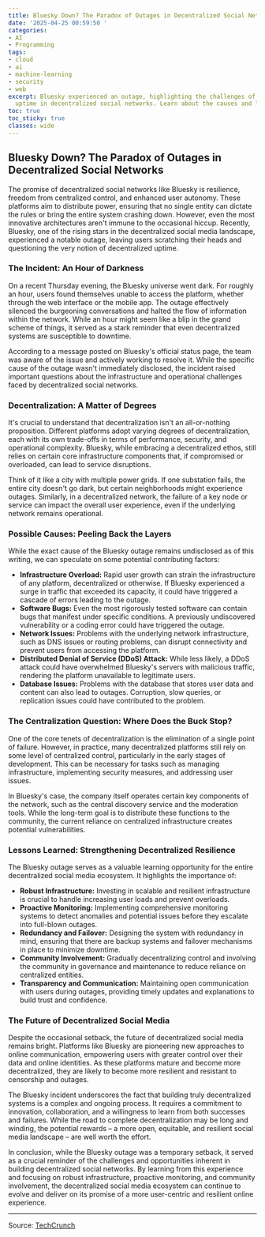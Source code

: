 ```yaml
---
title: Bluesky Down? The Paradox of Outages in Decentralized Social Networks
date: '2025-04-25 00:59:50 '
categories:
- AI
- Programming
tags:
- cloud
- ai
- machine-learning
- security
- web
excerpt: Bluesky experienced an outage, highlighting the challenges of maintaining
  uptime in decentralized social networks. Learn about the causes and lessons learned.
toc: true
toc_sticky: true
classes: wide
---
```


## Bluesky Down? The Paradox of Outages in Decentralized Social Networks

The promise of decentralized social networks like Bluesky is resilience, freedom from centralized control, and enhanced user autonomy. These platforms aim to distribute power, ensuring that no single entity can dictate the rules or bring the entire system crashing down. However, even the most innovative architectures aren't immune to the occasional hiccup. Recently, Bluesky, one of the rising stars in the decentralized social media landscape, experienced a notable outage, leaving users scratching their heads and questioning the very notion of decentralized uptime.

### The Incident: An Hour of Darkness

On a recent Thursday evening, the Bluesky universe went dark. For roughly an hour, users found themselves unable to access the platform, whether through the web interface or the mobile app. The outage effectively silenced the burgeoning conversations and halted the flow of information within the network. While an hour might seem like a blip in the grand scheme of things, it served as a stark reminder that even decentralized systems are susceptible to downtime.

According to a message posted on Bluesky's official status page, the team was aware of the issue and actively working to resolve it. While the specific cause of the outage wasn't immediately disclosed, the incident raised important questions about the infrastructure and operational challenges faced by decentralized social networks.

### Decentralization: A Matter of Degrees

It's crucial to understand that decentralization isn't an all-or-nothing proposition. Different platforms adopt varying degrees of decentralization, each with its own trade-offs in terms of performance, security, and operational complexity. Bluesky, while embracing a decentralized ethos, still relies on certain core infrastructure components that, if compromised or overloaded, can lead to service disruptions.

Think of it like a city with multiple power grids. If one substation fails, the entire city doesn't go dark, but certain neighborhoods might experience outages. Similarly, in a decentralized network, the failure of a key node or service can impact the overall user experience, even if the underlying network remains operational.

### Possible Causes: Peeling Back the Layers

While the exact cause of the Bluesky outage remains undisclosed as of this writing, we can speculate on some potential contributing factors:

*   **Infrastructure Overload:** Rapid user growth can strain the infrastructure of any platform, decentralized or otherwise. If Bluesky experienced a surge in traffic that exceeded its capacity, it could have triggered a cascade of errors leading to the outage.
*   **Software Bugs:** Even the most rigorously tested software can contain bugs that manifest under specific conditions. A previously undiscovered vulnerability or a coding error could have triggered the outage.
*   **Network Issues:** Problems with the underlying network infrastructure, such as DNS issues or routing problems, can disrupt connectivity and prevent users from accessing the platform.
*   **Distributed Denial of Service (DDoS) Attack:** While less likely, a DDoS attack could have overwhelmed Bluesky's servers with malicious traffic, rendering the platform unavailable to legitimate users.
*   **Database Issues:** Problems with the database that stores user data and content can also lead to outages. Corruption, slow queries, or replication issues could have contributed to the problem.

### The Centralization Question: Where Does the Buck Stop?

One of the core tenets of decentralization is the elimination of a single point of failure. However, in practice, many decentralized platforms still rely on some level of centralized control, particularly in the early stages of development. This can be necessary for tasks such as managing infrastructure, implementing security measures, and addressing user issues.

In Bluesky's case, the company itself operates certain key components of the network, such as the central discovery service and the moderation tools. While the long-term goal is to distribute these functions to the community, the current reliance on centralized infrastructure creates potential vulnerabilities.

### Lessons Learned: Strengthening Decentralized Resilience

The Bluesky outage serves as a valuable learning opportunity for the entire decentralized social media ecosystem. It highlights the importance of:

*   **Robust Infrastructure:** Investing in scalable and resilient infrastructure is crucial to handle increasing user loads and prevent overloads.
*   **Proactive Monitoring:** Implementing comprehensive monitoring systems to detect anomalies and potential issues before they escalate into full-blown outages.
*   **Redundancy and Failover:** Designing the system with redundancy in mind, ensuring that there are backup systems and failover mechanisms in place to minimize downtime.
*   **Community Involvement:** Gradually decentralizing control and involving the community in governance and maintenance to reduce reliance on centralized entities.
*   **Transparency and Communication:** Maintaining open communication with users during outages, providing timely updates and explanations to build trust and confidence.

### The Future of Decentralized Social Media

Despite the occasional setback, the future of decentralized social media remains bright. Platforms like Bluesky are pioneering new approaches to online communication, empowering users with greater control over their data and online identities. As these platforms mature and become more decentralized, they are likely to become more resilient and resistant to censorship and outages.

The Bluesky incident underscores the fact that building truly decentralized systems is a complex and ongoing process. It requires a commitment to innovation, collaboration, and a willingness to learn from both successes and failures. While the road to complete decentralization may be long and winding, the potential rewards – a more open, equitable, and resilient social media landscape – are well worth the effort.

In conclusion, while the Bluesky outage was a temporary setback, it served as a crucial reminder of the challenges and opportunities inherent in building decentralized social networks. By learning from this experience and focusing on robust infrastructure, proactive monitoring, and community involvement, the decentralized social media ecosystem can continue to evolve and deliver on its promise of a more user-centric and resilient online experience.

---

Source: [TechCrunch](https://techcrunch.com/2025/04/24/wait-how-did-a-decentralized-service-like-bluesky-go-down/)